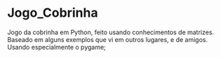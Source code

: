 # Jogo_Cobrinha
Jogo da cobrinha em Python, feito usando conhecimentos de matrizes.
Baseado em alguns exemplos que vi em outros lugares, e de amigos.
Usando especialmente o pygame;
